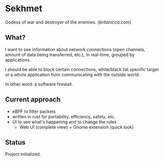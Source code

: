 Sekhmet
=======

Godess of war and destroyer of the enemies. (*britanicca.com*)


What?
-----

I want to see information about network connections (open channels, amount of
data being transferred, etc.), in real-time, grouped by applications.

I should be able to block certain connections, white/black list specific target
or a whole application from communicating with the outside world.

In other word: a software firewall.


Current approach
----------------

* eBPF to filter packets
* written in rust for portability, efficiency, safety, etc.
* UI to see what's happening and to change the rules
	* Web UI (complete view) + Gnome extension (quick look)


Status
------

Project initialized.
